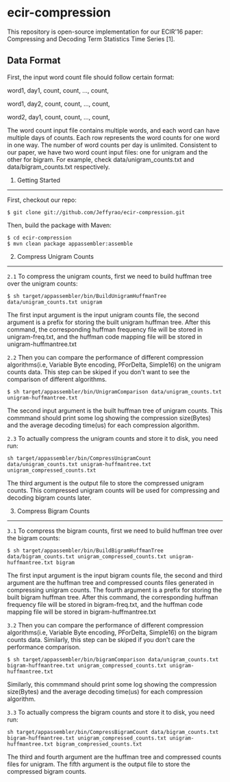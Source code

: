 # ecir-compression
This repository is open-source implementation for our ECIR'16 paper: Compressing and Decoding Term Statistics Time Series [1].

Data Format
-----------
First, the input word count file should follow certain format: 

word1, day1, count, count, ..., count, 

word1, day2, count, count, ..., count, 

word2, day1, count, count, ..., count, 

The word count input file contains multiple words, and each word can have multiple days of counts. Each row represents the word counts for one word in one way. The number of word counts per day is unlimited. Consistent to our paper, we have two word count input files: one for unigram and the other for bigram. For example, check data/unigram_counts.txt and data/bigram_counts.txt respectively.

1. Getting Started
---------------
First, checkout our repo:
```
$ git clone git://github.com/Jeffyrao/ecir-compression.git
``` 
Then, build the package with Maven:
```
$ cd ecir-compression
$ mvn clean package appassembler:assemble
``` 

2. Compress Unigram Counts
--------------------------
``2.1`` To compress the unigram counts, first we need to build huffman tree over the unigram counts:
```
$ sh target/appassembler/bin/BuildUnigramHuffmanTree data/unigram_counts.txt unigram
``` 
The first input argument is the input unigram counts file, the second argument is a prefix for storing the built unigram huffman tree. After this command, the corresponding huffman frequency file will be stored in unigram-freq.txt, and the huffman code mapping file will be stored in unigram-huffmantree.txt

``2.2`` Then you can compare the performance of different compression algorithms(i.e, Variable Byte encoding, PForDelta, Simple16) on the unigram counts data. This step can be skiped if you don't want to see the comparison of different algorithms.
```
$ sh target/appassembler/bin/UnigramComparison data/unigram_counts.txt unigram-huffmantree.txt
``` 
The second input argument is the built huffman tree of unigram counts. This commmand should print some log showing the compression size(Bytes) and the average decoding time(us) for each compression algorithm. 

``2.3`` To actually compress the unigram counts and store it to disk, you need run:
```
sh target/appassembler/bin/CompressUnigramCount data/unigram_counts.txt unigram-huffmantree.txt unigram_compressed_counts.txt
```
The third argument is the output file to store the compressed unigram counts. This compressed unigram counts will be used for compressing and decoding bigram counts later.

3. Compress Bigram Counts
-------------------------
``3.1`` To compress the bigram counts, first we need to build huffman tree over the bigram counts:
```
$ sh target/appassembler/bin/BuildBigramHuffmanTree data/bigram_counts.txt unigram_compressed_counts.txt unigram-huffmantree.txt bigram
``` 
The first input argument is the input bigram counts file, the second and third argument are the huffman tree and compressed counts files generated in compressing unigram counts. The fourth argument is a prefix for storing the built bigram huffman tree. After this command, the corresponding huffman frequency file will be stored in bigram-freq.txt, and the huffman code mapping file will be stored in bigram-huffmantree.txt

``3.2`` Then you can compare the performance of different compression algorithms(i.e, Variable Byte encoding, PForDelta, Simple16) on the bigram counts data. Similarly, this step can be skiped if you don't care the performance comparison.
```
$ sh target/appassembler/bin/bigramComparison data/unigram_counts.txt bigram-huffmantree.txt unigram_compressed_counts.txt unigram-huffmantree.txt
``` 
Similarly, this commmand should print some log showing the compression size(Bytes) and the average decoding time(us) for each compression algorithm. 

``3.3`` To actually compress the bigram counts and store it to disk, you need run:
```
sh target/appassembler/bin/CompressBigramCount data/bigram_counts.txt bigram-huffmantree.txt unigram_compressed_counts.txt unigram-huffmantree.txt bigram_compressed_counts.txt
```
The third and fourth argument are the huffman tree and compressed counts files for unigram. The fifth argument is the output file to store the compressed bigram counts. 
